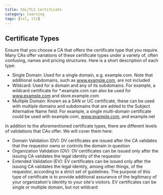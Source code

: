 ```yaml
---
title: SSL/TLS Certificate
category: learning
tags: [ssl, tls]
---
```


## Certificate Types

Ensure that you choose a CA that offers the certificate type that you require. Many CAs offer variations of these certificate types under a variety of, often confusing, names and pricing structures. Here is a short description of each type:
* Single Domain: Used for a single domain, e.g. example.com. Note that additional subdomains, such as www.example.com, are not included
* Wildcard: Used for a domain and any of its subdomains. For example, a wildcard certificate for *.example.com can also be used for www.example.com and store.example.com
* Multiple Domain: Known as a SAN or UC certificate, these can be used with multiple domains and subdomains that are added to the Subject Alternative Name field. For example, a single multi-domain certificate could be used with example.com, www.example.com, and example.net

In addition to the aforementioned certificate types, there are different levels of validations that CAs offer. We will cover them here:
* Domain Validation (DV): DV certificates are issued after the CA validates that the requestor owns or controls the domain in question
* Organization Validation (OV): OV certificates can be issued only after the issuing CA validates the legal identity of the requestor
* Extended Validation (EV): EV certificates can be issued only after the issuing CA validates the legal identity, among other things, of the requestor, according to a strict set of guidelines. The purpose of this type of certificate is to provide additional assurance of the legitimacy of your organization's identity to your site's visitors. EV certificates can be single or multiple domain, but not wildcard
